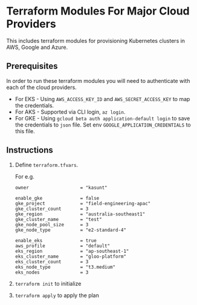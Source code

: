 # Terraform Modules For Major Cloud Providers

This includes terraform modules for provisioning Kubernetes clusters in AWS, Google and Azure.

## Prerequisites

In order to run these terraform modules you will need to authenticate with each of the cloud providers.
* For EKS - Using `AWS_ACCESS_KEY_ID` and `AWS_SECRET_ACCESS_KEY` to map the credentials.
* For AKS - Supported via CLI login, `az login`.
* For GKE - Using `gcloud beta auth application-default login` to save the credentials to `json` file. Set env `GOOGLE_APPLICATION_CREDENTIALS` to this file.

## Instructions

1. Define `terraform.tfvars`. 

    For e.g.
    ```
    owner                   = "kasunt"

    enable_gke              = false
    gke_project             = "field-engineering-apac"
    gke_cluster_count       = 3
    gke_region              = "australia-southeast1"
    gke_cluster_name        = "test"
    gke_node_pool_size      = 3
    gke_node_type           = "e2-standard-4"

    enable_eks              = true
    aws_profile             = "default"
    eks_region              = "ap-southeast-1"
    eks_cluster_name        = "gloo-platform"
    eks_cluster_count       = 3
    eks_node_type           = "t3.medium"
    eks_nodes               = 3
    ```
2. `terraform init` to initialize
3. `terraform apply` to apply the plan